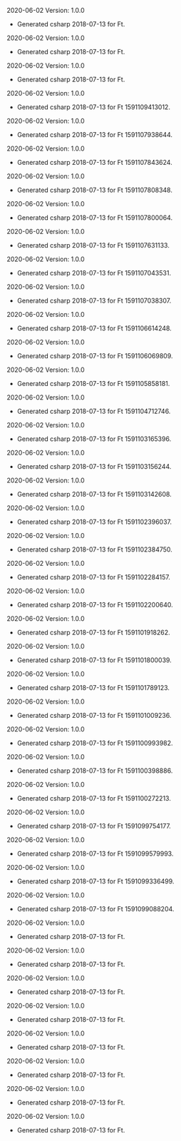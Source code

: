2020-06-02 Version: 1.0.0
- Generated csharp 2018-07-13 for Ft.

2020-06-02 Version: 1.0.0
- Generated csharp 2018-07-13 for Ft.

2020-06-02 Version: 1.0.0
- Generated csharp 2018-07-13 for Ft.

2020-06-02 Version: 1.0.0
- Generated csharp 2018-07-13 for Ft 1591109413012.

2020-06-02 Version: 1.0.0
- Generated csharp 2018-07-13 for Ft 1591107938644.

2020-06-02 Version: 1.0.0
- Generated csharp 2018-07-13 for Ft 1591107843624.

2020-06-02 Version: 1.0.0
- Generated csharp 2018-07-13 for Ft 1591107808348.

2020-06-02 Version: 1.0.0
- Generated csharp 2018-07-13 for Ft 1591107800064.

2020-06-02 Version: 1.0.0
- Generated csharp 2018-07-13 for Ft 1591107631133.

2020-06-02 Version: 1.0.0
- Generated csharp 2018-07-13 for Ft 1591107043531.

2020-06-02 Version: 1.0.0
- Generated csharp 2018-07-13 for Ft 1591107038307.

2020-06-02 Version: 1.0.0
- Generated csharp 2018-07-13 for Ft 1591106614248.

2020-06-02 Version: 1.0.0
- Generated csharp 2018-07-13 for Ft 1591106069809.

2020-06-02 Version: 1.0.0
- Generated csharp 2018-07-13 for Ft 1591105858181.

2020-06-02 Version: 1.0.0
- Generated csharp 2018-07-13 for Ft 1591104712746.

2020-06-02 Version: 1.0.0
- Generated csharp 2018-07-13 for Ft 1591103165396.

2020-06-02 Version: 1.0.0
- Generated csharp 2018-07-13 for Ft 1591103156244.

2020-06-02 Version: 1.0.0
- Generated csharp 2018-07-13 for Ft 1591103142608.

2020-06-02 Version: 1.0.0
- Generated csharp 2018-07-13 for Ft 1591102396037.

2020-06-02 Version: 1.0.0
- Generated csharp 2018-07-13 for Ft 1591102384750.

2020-06-02 Version: 1.0.0
- Generated csharp 2018-07-13 for Ft 1591102284157.

2020-06-02 Version: 1.0.0
- Generated csharp 2018-07-13 for Ft 1591102200640.

2020-06-02 Version: 1.0.0
- Generated csharp 2018-07-13 for Ft 1591101918262.

2020-06-02 Version: 1.0.0
- Generated csharp 2018-07-13 for Ft 1591101800039.

2020-06-02 Version: 1.0.0
- Generated csharp 2018-07-13 for Ft 1591101789123.

2020-06-02 Version: 1.0.0
- Generated csharp 2018-07-13 for Ft 1591101009236.

2020-06-02 Version: 1.0.0
- Generated csharp 2018-07-13 for Ft 1591100993982.

2020-06-02 Version: 1.0.0
- Generated csharp 2018-07-13 for Ft 1591100398886.

2020-06-02 Version: 1.0.0
- Generated csharp 2018-07-13 for Ft 1591100272213.

2020-06-02 Version: 1.0.0
- Generated csharp 2018-07-13 for Ft 1591099754177.

2020-06-02 Version: 1.0.0
- Generated csharp 2018-07-13 for Ft 1591099579993.

2020-06-02 Version: 1.0.0
- Generated csharp 2018-07-13 for Ft 1591099336499.

2020-06-02 Version: 1.0.0
- Generated csharp 2018-07-13 for Ft 1591099088204.

2020-06-02 Version: 1.0.0
- Generated csharp 2018-07-13 for Ft.

2020-06-02 Version: 1.0.0
- Generated csharp 2018-07-13 for Ft.

2020-06-02 Version: 1.0.0
- Generated csharp 2018-07-13 for Ft.

2020-06-02 Version: 1.0.0
- Generated csharp 2018-07-13 for Ft.

2020-06-02 Version: 1.0.0
- Generated csharp 2018-07-13 for Ft.

2020-06-02 Version: 1.0.0
- Generated csharp 2018-07-13 for Ft.

2020-06-02 Version: 1.0.0
- Generated csharp 2018-07-13 for Ft.

2020-06-02 Version: 1.0.0
- Generated csharp 2018-07-13 for Ft.

